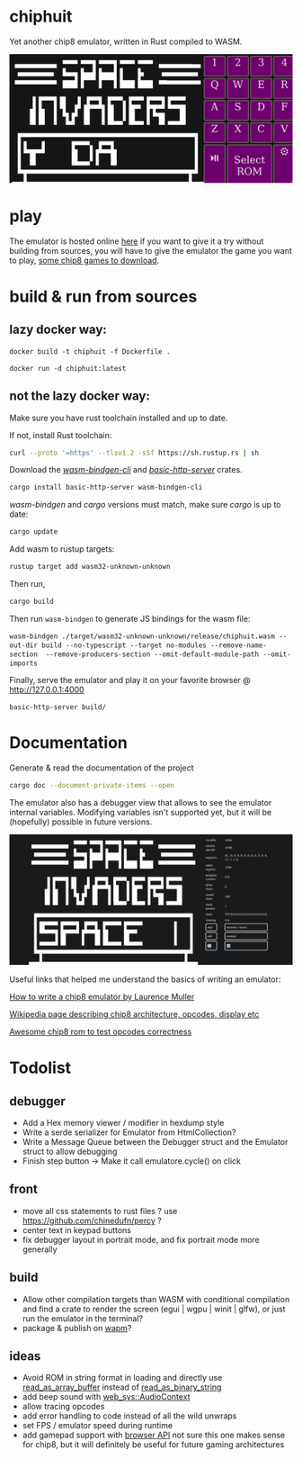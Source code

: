 # chiphuit

Yet another chip8 emulator, written in Rust compiled to WASM.

![The emulator running](assets/emulator_landscape.png)

# play

The emulator is hosted online [here](https://chiphuit.glitch.me/) if you want to give it a try without building from sources, you will have to give the emulator the game you want to play, [some chip8 games to download](https://github.com/kripod/chip8-roms/tree/master/games).

# build & run from sources

## lazy docker way:

```
docker build -t chiphuit -f Dockerfile .
```

```
docker run -d chiphuit:latest
```

## not the lazy docker way:

Make sure you have rust toolchain installed and up to date.

If not, install Rust toolchain:

```bash
curl --proto '=https' --tlsv1.2 -sSf https://sh.rustup.rs | sh
```

Download the _[wasm-bindgen-cli](https://crates.io/crates/wasm-bindgen-cli)_ and _[basic-http-server](https://crates.io/crates/basic-http-server)_ crates.

```bash
cargo install basic-http-server wasm-bindgen-cli
```

_wasm-bindgen_ and _cargo_ versions must match, make sure _cargo_ is up to date:

```bash
cargo update
```

Add wasm to rustup targets:

```bash
rustup target add wasm32-unknown-unknown
```

Then run,

```bash
cargo build
```

Then run `wasm-bindgen` to generate JS bindings for the wasm file:

```
wasm-bindgen ./target/wasm32-unknown-unknown/release/chiphuit.wasm --out-dir build --no-typescript --target no-modules --remove-name-section  --remove-producers-section --omit-default-module-path --omit-imports
```

Finally, serve the emulator and play it on your favorite browser @ http://127.0.0.1:4000

```
basic-http-server build/
```

# Documentation

Generate & read the documentation of the project

```bash
cargo doc --document-private-items --open
```

The emulator also has a debugger view that allows to see the emulator internal variables. Modifying variables isn't supported yet, but it will be (hopefully) possible in future versions.

![The emulator with the debugger](assets/emulator_debugger.png)

Useful links that helped me understand the basics of writing an emulator:

[How to write a chip8 emulator by Laurence Muller](https://multigesture.net/articles/how-to-write-an-emulator-chip-8-interpreter/)

[Wikipedia page describing chip8 architecture, opcodes, display etc](https://en.wikipedia.org/wiki/CHIP-8)

[Awesome chip8 rom to test opcodes correctness](https://github.com/corax89/chip8-test-rom)

# Todolist

## debugger

- Add a Hex memory viewer / modifier in hexdump style
- Write a serde serializer for Emulator from HtmlCollection?
- Write a Message Queue between the Debugger struct and the Emulator struct to allow debugging
- Finish step button -> Make it call emulatore.cycle() on click

## front

- move all css statements to rust files ? use https://github.com/chinedufn/percy ?
- center text in keypad buttons
- fix debugger layout in portrait mode, and fix portrait mode more generally

## build

- Allow other compilation targets than WASM with conditional compilation and find a crate to render the screen (egui | wgpu | winit | glfw), or just run the emulator in the terminal?
- package & publish on [wapm](https://wapm.io/)?

## ideas

- Avoid ROM in string format in loading and directly use [read_as_array_buffer](https://rustwasm.github.io/wasm-bindgen/api/web_sys/struct.FileReader.html#method.read_as_array_buffer) instead of [read_as_binary_string](https://rustwasm.github.io/wasm-bindgen/api/web_sys/struct.FileReader.html#method.read_as_binary_string)
- add beep sound with [web_sys::AudioContext](https://rustwasm.github.io/wasm-bindgen/api/web_sys/struct.AudioContext.html)
- allow tracing opcodes
- add error handling to code instead of all the wild unwraps
- set FPS / emulator speed during runtime
- add gamepad support with [browser API](https://rustwasm.github.io/wasm-bindgen/api/web_sys/struct.GamepadEvent.html) not sure this one makes sense for chip8, but it will definitely be useful for future gaming architectures
